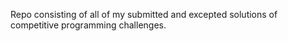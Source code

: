 Repo consisting of all of my submitted and excepted solutions of competitive programming challenges.
